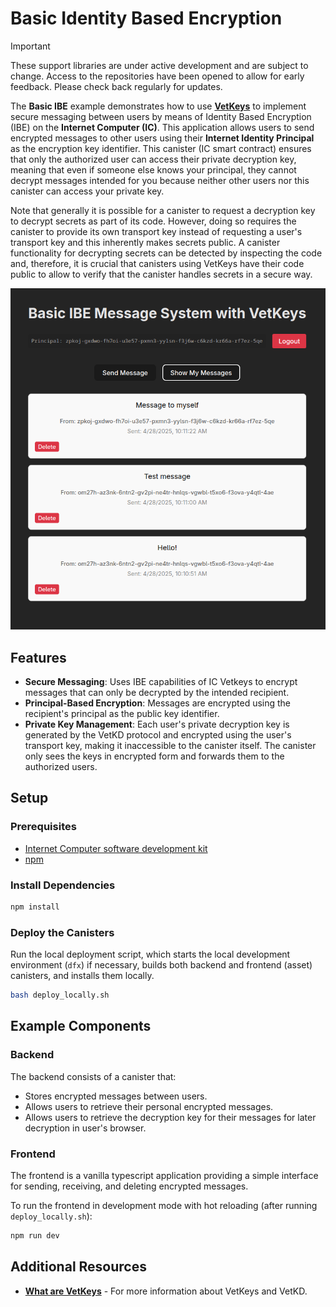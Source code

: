# Basic Identity Based Encryption

> [!IMPORTANT]  
> These support libraries are under active development and are subject to change. Access to the repositories have been opened to allow for early feedback. Please check back regularly for updates.

The **Basic IBE** example demonstrates how to use **[VetKeys](https://internetcomputer.org/docs/building-apps/network-features/encryption/vetkeys)** to implement secure messaging between users by means of Identity Based Encryption (IBE) on the **Internet Computer (IC)**. This application allows users to send encrypted messages to other users using their **Internet Identity Principal** as the encryption key identifier. This canister (IC smart contract) ensures that only the authorized user can access their private decryption key, meaning that even if someone else knows your principal, they cannot decrypt messages intended for you because neither other users nor this canister can access your private key.

Note that generally it is possible for a canister to request a decryption key to decrypt secrets as part of its code.
However, doing so requires the canister to provide its own transport key instead of requesting a user's transport key and this inherently makes secrets public.
A canister functionality for decrypting secrets can be detected by inspecting the code and, therefore, it is crucial that canisters using VetKeys have their code public to allow to verify that the canister handles secrets in a secure way.

![UI Screenshot](ui_screenshot.png)

## Features

- **Secure Messaging**: Uses IBE capabilities of IC Vetkeys to encrypt messages that can only be decrypted by the intended recipient.
- **Principal-Based Encryption**: Messages are encrypted using the recipient's principal as the public key identifier.
- **Private Key Management**: Each user's private decryption key is generated by the VetKD protocol and encrypted using the user's transport key, making it inaccessible to the canister itself. The canister only sees the keys in encrypted form and forwards them to the authorized users.

## Setup

### Prerequisites

- [Internet Computer software development kit](https://internetcomputer.org/docs/building-apps/getting-started/install)
- [npm](https://www.npmjs.com/package/npm)

### Install Dependencies

```bash
npm install
```

### Deploy the Canisters

Run the local deployment script, which starts the local development environment (`dfx`) if necessary, builds both backend and frontend (asset) canisters, and installs them locally.
```bash
bash deploy_locally.sh
```

## Example Components

### Backend

The backend consists of a canister that:
* Stores encrypted messages between users.
* Allows users to retrieve their personal encrypted messages.
* Allows users to retrieve the decryption key for their messages for later decryption in user's browser.

### Frontend

The frontend is a vanilla typescript application providing a simple interface for sending, receiving, and deleting encrypted messages.

To run the frontend in development mode with hot reloading (after running `deploy_locally.sh`):

```bash
npm run dev
```

## Additional Resources

- **[What are VetKeys](https://internetcomputer.org/docs/building-apps/network-features/encryption/vetkeys)** - For more information about VetKeys and VetKD.
